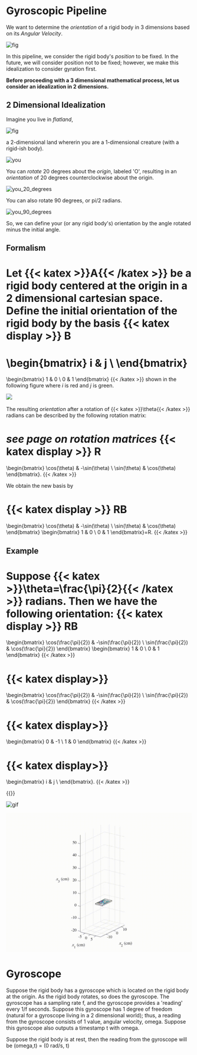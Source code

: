 # Gyroscopic Pipeline
We want to determine the *orientation* of a rigid body in 3 dimensions based on its *Angular Velocity*. 

![fig](cube_rotation.gif)

In this pipeline, we consider the rigid body's *position* to be fixed. In the future, we will consider position not to be fixed; however, we make this idealization to consider gyration first.

**Before proceeding with a 3 dimensional mathematical process, let us consider an idealization in 2 dimensions.**

## 2 Dimensional Idealization
Imagine you live in _flatland_, 

![fig](fig.svg)

a 2-dimensional land whererin you are a 1-dimensional creature (with a rigid-ish body).

![you](you.svg)

You can *rotate* 20 degrees about the *origin*, labeled 'O', resulting in an *orientation* of 20 degrees counterclockwise about the origin.

![you_20_degrees](you_rot_20.svg)

You can also rotate 90 degrees, or pi/2 radians.

![you_90_degrees](you_rot_90.svg)

So, we can define your (or any rigid body's) orientation by the angle rotated minus the initial angle. 

## Formalism
Let {{< katex >}}A{{< /katex >}} be a rigid body centered at the origin in a 2 dimensional cartesian space. Define the initial orientation of the rigid body by the basis 
{{< katex display >}}
B
=
\begin{bmatrix}
   i & j \\
\end{bmatrix}
=
\begin{bmatrix}
   1 & 0 \\
   0 & 1
\end{bmatrix}
{{< /katex >}}
shown in the following figure where *i* is red and *j* is green.

![](initial.svg)

The resulting *orientation* after a rotation of {{< katex >}}\theta{{< /katex >}} radians can be described by the following rotation matrix:

*see page on rotation matrices*
{{< katex display >}}
R
=
\begin{bmatrix}
   \cos(\theta) & -\sin(\theta) \\
   \sin(\theta) & \cos(\theta)
\end{bmatrix}.
{{< /katex >}}

We obtain the new basis by 

{{< katex display >}}
RB
=
\begin{bmatrix}
   \cos(\theta) & -\sin(\theta) \\
   \sin(\theta) & \cos(\theta)
\end{bmatrix}
\begin{bmatrix}
   1 & 0 \\
   0 & 1
\end{bmatrix}=R.
{{< /katex >}}

## Example
Suppose 
{{< katex >}}\theta=\frac{\pi}{2}{{< /katex >}}
radians. Then we have the following orientation:
{{< katex display >}}
RB
=
\begin{bmatrix}
   \cos(\frac{\pi}{2}) & -\sin(\frac{\pi}{2}) \\
   \sin(\frac{\pi}{2}) & \cos(\frac{\pi}{2})
\end{bmatrix}
\begin{bmatrix}
   1 & 0 \\
   0 & 1
\end{bmatrix}
{{< /katex >}}

{{< katex display>}}
=
\begin{bmatrix}
   \cos(\frac{\pi}{2}) & -\sin(\frac{\pi}{2}) \\
   \sin(\frac{\pi}{2}) & \cos(\frac{\pi}{2})
\end{bmatrix}
{{< /katex >}}

{{< katex display>}}
=
\begin{bmatrix}
   0 & -1 \\
   1 & 0
\end{bmatrix}
{{< /katex >}}


{{< katex display>}}
=
\begin{bmatrix}
   i & j \\
\end{bmatrix}.
{{< /katex >}}

{{<columns>}}

![gif](final.svg)

![gif](out.gif)

# Gyroscope
Suppose the rigid body has a gyroscope which is located on the rigid body at the origin. As the rigid body rotates, so does the gyroscope. The gyroscope has a sampling rate f, and the gyroscope provides a 'reading' every 1/f seconds. Suppose this gyroscope has 1 degree of freedom (natural for a gyroscope living in a 2 dimensional world); thus, a reading from the gyroscope consists of 1 value, angular velocity, omega. Suppose this gyroscope also outputs a timestamp t with omega.

Suppose the rigid body is at rest, then the reading from the gyroscope will be (omega,t) = (0 rad/s, t)